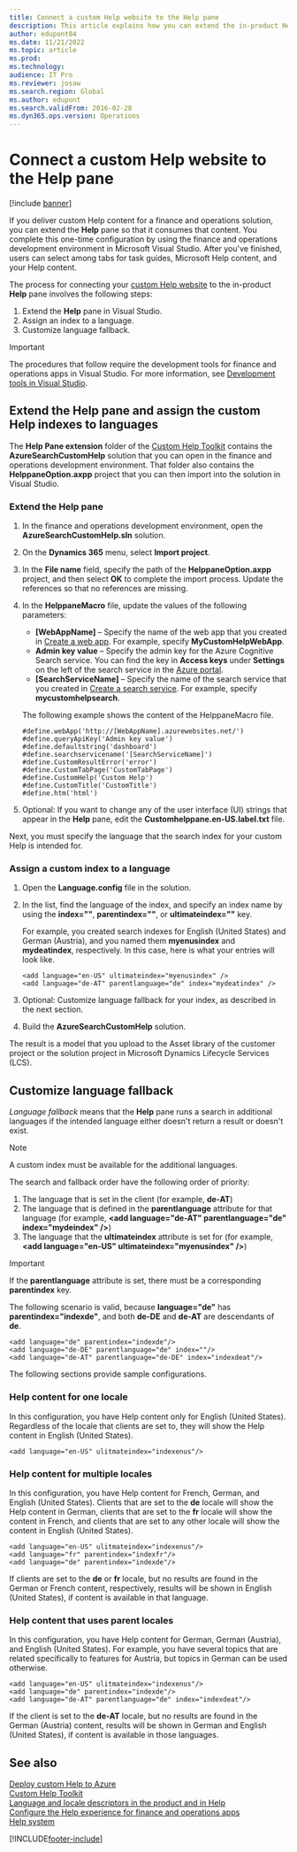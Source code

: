 ```yaml
---
title: Connect a custom Help website to the Help pane
description: This article explains how you can extend the in-product Help pane with custom Help content.
author: edupont04
ms.date: 11/21/2022
ms.topic: article
ms.prod: 
ms.technology: 
audience: IT Pro
ms.reviewer: josaw
ms.search.region: Global
ms.author: edupont
ms.search.validFrom: 2016-02-28
ms.dyn365.ops.version: Operations
---
```


# Connect a custom Help website to the Help pane

[!include [banner](../includes/banner.md)]

If you deliver custom Help content for a finance and operations solution, you can extend the **Help** pane so that it consumes that content. You complete this one-time configuration by using the finance and operations development environment in Microsoft Visual Studio. After you've finished, users can select among tabs for task guides, Microsoft Help content, and your Help content.

The process for connecting your [custom Help website](custom-help-overview.md#custom-help-sites) to the in-product **Help** pane involves the following steps:

1. Extend the **Help** pane in Visual Studio.
2. Assign an index to a language.
3. Customize language fallback.

> [!IMPORTANT]
> The procedures that follow require the development tools for finance and operations apps in Visual Studio. For more information, see [Development tools in Visual Studio](../dev-tools/development-tools-overview.md).

## <a name="extendhelppane"></a>Extend the Help pane and assign the custom Help indexes to languages

The **Help Pane extension** folder of the [Custom Help Toolkit](custom-help-toolkit.md) contains the **AzureSearchCustomHelp** solution that you can open in the finance and operations development environment. That folder also contains the **HelppaneOption.axpp** project that you can then import into the solution in Visual Studio.

### Extend the Help pane

1. In the finance and operations development environment, open the **AzureSearchCustomHelp.sln** solution.
2. On the **Dynamics 365** menu, select **Import project**.
3. In the **File name** field, specify the path of the **HelppaneOption.axpp** project, and then select **OK** to complete the import process. Update the references so that no references are missing.
4. In the **HelppaneMacro** file, update the values of the following parameters:

    - **\[WebAppName\]** – Specify the name of the web app that you created in [Create a web app](walkthrough-help-azure.md#webapp). For example, specify **MyCustomHelpWebApp**.
    - **Admin key value** – Specify the admin key for the Azure Cognitive Search service. You can find the key in **Access keys** under **Settings** on the left of the search service in the [Azure portal](https://portal.azure.com/).
    - **\[SearchServiceName\]** – Specify the name of the search service that you created in [Create a search service](walkthrough-help-azure.md#searchservice). For example, specify **mycustomhelpsearch**.

    The following example shows the content of the HelppaneMacro file.

    ```
    #define.webApp('http://[WebAppName].azurewebsites.net/')
    #define.queryApiKey('Admin key value')
    #define.defaultstring('dashboard')
    #define.searchservicename('[SearchServiceName]')
    #define.CustomResultError('error')
    #define.CustomTabPage('CustomTabPage')
    #define.CustomHelp('Custom Help')
    #define.CustomTitle('CustomTitle')
    #define.htm('html')
    ```

5. Optional: If you want to change any of the user interface (UI) strings that appear in the **Help** pane, edit the **Customhelppane.en-US.label.txt** file.

Next, you must specify the language that the search index for your custom Help is intended for.

### Assign a custom index to a language

1. Open the **Language.config** file in the solution.
2. In the list, find the language of the index, and specify an index name by using the **index=""**, **parentindex=""**, or **ultimateindex=""** key.

    For example, you created search indexes for English (United States) and German (Austria), and you named them **myenusindex** and **mydeatindex**, respectively. In this case, here is what your entries will look like.

    ```
    <add language="en-US" ultimateindex="myenusindex" />
    <add language="de-AT" parentlanguage="de" index="mydeatindex" />
    ```

3. Optional: Customize language fallback for your index, as described in the next section.
4. Build the **AzureSearchCustomHelp** solution.

The result is a model that you upload to the Asset library of the customer project or the solution project in Microsoft Dynamics Lifecycle Services (LCS).

## Customize language fallback

*Language fallback* means that the **Help** pane runs a search in additional languages if the intended language either doesn't return a result or doesn't exist.

> [!NOTE]
> A custom index must be available for the additional languages.

The search and fallback order have the following order of priority:

1. The language that is set in the client (for example, **de-AT**)
2. The language that is defined in the **parentlanguage** attribute for that language (for example, **\<add language="de-AT" parentlanguage="de" index="mydeindex" /\>**)
3. The language that the **ultimateindex** attribute is set for (for example, **\<add language="en-US" ultimateindex="myenusindex" /\>**)

> [!IMPORTANT]
> If the **parentlanguage** attribute is set, there must be a corresponding **parentindex** key.

The following scenario is valid, because **language="de"** has **parentindex="indexde"**, and both **de-DE** and **de-AT** are descendants of **de**.

```
<add language="de" parentindex="indexde"/>
<add language="de-DE" parentlanguage="de" index=""/>
<add language="de-AT" parentlanguage="de-DE" index="indexdeat"/>
```

The following sections provide sample configurations.

### Help content for one locale

In this configuration, you have Help content only for English (United States). Regardless of the locale that clients are set to, they will show the Help content in English (United States).

```
<add language="en-US" ulitmateindex="indexenus"/>
```

### Help content for multiple locales

In this configuration, you have Help content for French, German, and English (United States). Clients that are set to the **de** locale will show the Help content in German, clients that are set to the **fr** locale will show the content in French, and clients that are set to any other locale will show the content in English (United States).

```
<add language="en-US" ulitmateindex="indexenus"/>
<add language="fr" parentindex="indexfr"/>
<add language="de" parentindex="indexde"/>
```

If clients are set to the **de** or **fr** locale, but no results are found in the German or French content, respectively, results will be shown in English (United States), if content is available in that language.

### Help content that uses parent locales

In this configuration, you have Help content for German, German (Austria), and English (United States). For example, you have several topics that are related specifically to features for Austria, but topics in German can be used otherwise.

```
<add language="en-US" ulitmateindex="indexenus"/>
<add language="de" parentindex="indexde"/>
<add language="de-AT" parentlanguage="de" index="indexdeat"/>
```

If the client is set to the **de-AT** locale, but no results are found in the German (Austria) content, results will be shown in German and English (United States), if content is available in those languages.

## See also

[Deploy custom Help to Azure](walkthrough-help-azure.md)  
[Custom Help Toolkit](custom-help-toolkit.md)  
[Language and locale descriptors in the product and in Help](language-locale.md)  
[Configure the Help experience for finance and operations apps](../../fin-ops/get-started/help-connect.md)  
[Help system](../../fin-ops/get-started/help-overview.md)


[!INCLUDE[footer-include](../../../includes/footer-banner.md)]
